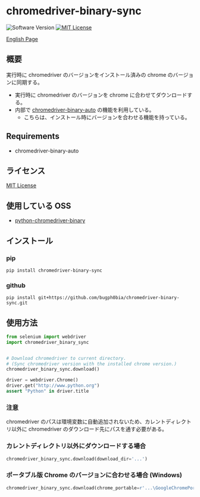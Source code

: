 chromedriver-binary-sync
===

![Software Version](http://img.shields.io/badge/Version-v0.2.0-green.svg?style=flat)
[![MIT License](http://img.shields.io/badge/license-MIT-blue.svg?style=flat)](LICENSE)

[English Page](./README.md)

## 概要
実行時に chromedriver のバージョンをインストール済みの chrome のバージョンに同期する。  

- 実行時に chromedriver のバージョンを chrome に合わせてダウンロードする。  
- 内部で [chromedriver-binary-auto](https://pypi.org/project/chromedriver-binary-auto/) の機能を利用している。
    - こちらは、インストール時にバージョンを合わせる機能を持っている。

## Requirements
- chromedriver-binary-auto

## ライセンス
[MIT License](./LICENSE)

## 使用している OSS
- [python-chromedriver-binary](https://github.com/danielkaiser/python-chromedriver-binary)

## インストール
### pip
```
pip install chromedriver-binary-sync
```

### github
```
pip install git+https://github.com/bugph0bia/chromedriver-binary-sync.git
```

## 使用方法
```py
from selenium import webdriver
import chromedriver_binary_sync


# Download chromedriver to current directory.
# (Sync chromedriver version with the installed chrome version.)
chromedriver_binary_sync.download()

driver = webdriver.Chrome()
driver.get("http://www.python.org")
assert "Python" in driver.title
```

### 注意
chromedriver のパスは環境変数に自動追加されないため、カレントディレクトリ以外に chromedriver のダウンロード先にパスを通す必要がある。  

### カレントディレクトリ以外にダウンロードする場合
```py
chromedriver_binary_sync.download(download_dir='...')
```

### ポータブル版 Chrome のバージョンに合わせる場合 (Windows)
```py
chromedriver_binary_sync.download(chrome_portable=r'...\GoogleChromePortable\App\Chrome-bin\chrome.exe')
```
